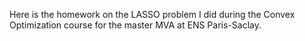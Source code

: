 Here is the homework on the LASSO problem I did during the Convex Optimization course for the master MVA at ENS Paris-Saclay.
